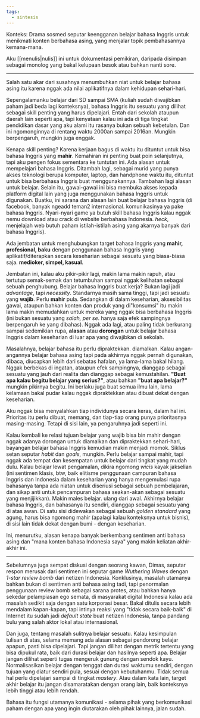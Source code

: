 ```yaml
---
tags:
  - sintesis
---
```

Konteks: Drama sosmed seputar keengganan belajar bahasa Inggris untuk menikmati konten berbahasa asing, yang menjalar topik pembahasannya kemana-mana.

Aku [[menulis|nulis]] ini untuk dokumentasi pemikiran, daripada disimpan sebagai monolog yang bakal kelupaan besok atau bahkan nanti sore.

---

Salah satu akar dari susahnya menumbuhkan niat untuk belajar bahasa asing itu karena nggak ada nilai aplikatifnya dalam kehidupan sehari-hari.

Sepengalamanku belajar dari SD sampai SMA (kuliah sudah diwajibkan paham jadi beda lagi konteksnya), bahasa Inggris itu sesuatu yang dilihat sebagai skill penting yang harus dipelajari. Entah dari sekolah ataupun daerah lain seperti apa, tapi kenyataan kalau ini ada di tiga tingkat pendidikan dasar yang aku alami itu rasanya bukan sebuah kebetulan. Dan ini ngomonginnya di rentang waktu 2000an sampai 2016an. Mungkin berpengaruh, mungkin juga enggak.

Kenapa skill penting? Karena kerjaan bagus di waktu itu dituntut untuk bisa bahasa Inggris yang **mahir**. Kemahiran ini penting buat poin selanjutnya, tapi aku pengen fokus sementara ke tuntutan ini. Ada alasan untuk mempelajari bahasa Inggris. Ditambah lagi, sebagai murid yang punya akses teknologi berupa komputer, laptop, dan handphone waktu itu, dituntut untuk bisa berbahasa Inggris buat menggunakannya. Tambahan lagi alasan untuk belajar. Selain itu, gawai-gawai ini bisa membuka akses kepada platform digital lain yang juga menggunakan bahasa Inggris untuk digunakan. Buatku, ini sarana dan alasan lain buat belajar bahasa Inggris (di facebook, banyak ngeadd teman2 internasional. komunikasinya ya pake bahasa Inggris. Nyari-nyari game ya butuh skill bahasa Inggris kalau nggak nemu download atau crack di website berbahasa Indonesia. *heck*, menjelajah web butuh paham istilah-istilah asing yang akarnya banyak dari bahasa Inggris).

Ada jembatan untuk menghubungkan target bahasa Inggris yang **mahir, profesional, baku** dengan penggunaan bahasa Inggris yang aplikatif/diterapkan secara keseharian sebagai sesuatu yang biasa-biasa saja. **medioker, simpel, kasual**.

Jembatan ini, kalau aku pikir-pikir lagi, makin lama makin rapuh, atau tertutup semak-semak dan tetumbuhan sampai nggak kelihatan sebagai sebuah penghubung. Belajar bahasa Inggris buat kerja? Bukan lagi jadi *advantage*, tapi *necessity*. Standarnya masih sama tinggi, tapi jadi sesuatu yang **wajib**. Perlu **mahir** pula. Sedangkan di dalam keseharian, aksesibilitas gawai, ataupun bahkan konten dan produk yang di"konsumsi" itu makin lama makin memudahkan untuk mereka yang nggak bisa berbahasa Inggris (ini bukan sesuatu yang *salah, per se*. hanya saja efek sampingnya berpengaruh ke yang dibahas). Nggak ada lagi, atau paling tidak berkurang sampai sedemikian rupa, **alasan** atau **dorongan** untuk belajar bahasa Inggris dalam keseharian di luar apa yang diwajibkan di sekolah.

Masalahnya, belajar bahasa itu perlu dipraktekkan. diamalkan. Kalau angan-angannya belajar bahasa asing tapi pada akhirnya nggak pernah digunakan, dibaca, diucapkan lebih dari sebatas hafalan, ya lama-lama bakal hilang. Nggak berbekas di ingatan, ataupun efek sampingnya, dianggap sebagai sesuatu yang jauh dari realita dan dianggap sebagai kemustahilan. **"Buat apa kalau begitu belajar yang serius?"**, atau bahkan **"buat apa belajar?"** mungkin pikirnya begitu. Ini berlaku juga buat semua ilmu lain, lama kelamaan bakal pudar kalau nggak dipraktekkan atau dibuat dekat dengan keseharian.

Aku nggak bisa menyalahkan tiap individunya secara keras, dalam hal ini. Prioritas itu perlu dibuat, memang, dan tiap-tiap orang punya prioritasnya masing-masing. Tetapi di sisi lain, ya pengaruhnya jadi seperti ini.

Kalau kembali ke relasi tujuan belajar yang wajib bisa bin mahir dengan nggak adanya dorongan untuk diamalkan dan dipraktekkan sehari-hari, bayangan belajar bahasa Inggris kemudian makin menjadi momok. Siklus setan seputar *habit* dan *goals*, mungkin. Perlu belajar sampai mahir, tapi nggak ada tempat dan kesempatan untuk belajar dari tingkat yang mudah dulu. Kalau belajar lewat pengamalan, dikira ngomong *wicis*  kayak jakselian (ini sentimen klasis, btw, baik elitisme penggunaan campuran bahasa Inggris dan Indonesia dalam keseharian yang hanya mengemulasi rupa bahasanya tanpa ada niatan untuk diseriusi sebagai sebuah pembelajaran, dan sikap anti untuk pencampuran bahasa seakan-akan sebagai sesuatu yang menjijikkan). Makin males belajar. ulang dari awal. Akhirnya belajar bahasa Inggris, dan bahasanya itu sendiri, dianggap sebagai sesuatu yang di atas awan. Di satu sisi didewakan sebagai sebuah *golden standard* yang agung, harus bisa ngomong mahir (apalagi kalau konteksnya untuk bisnis), di sisi lain tidak dekat dengan bumi - dengan keseharian.

Ini, menurutku, alasan kenapa banyak berkembang sentimen anti bahasa asing dan "mana konten bahasa Indonesia saya" yang makin keliatan akhir-akhir ini.

---

Sebelumnya juga sempat diskusi dengan seorang kawan, Dimas, seputar respon merusak dari sentimen ini seputar game *Wuthering Waves* dengan *1-star review bomb* dari netizen Indonesia. Konklusinya, masalah utamanya bahkan bukan di sentimen anti bahasa asing tadi, tapi penormalan penggunaan review bomb sebagai sarana protes, atau bahkan hanya sekedar pelampiasan ego semata, di masyarakat digital Indonesia kalau ada masalah sedikit saja dengan satu korporasi besar. Bakal ditulis secara lebih mendalam kapan-kapan, tapi intinya reaksi yang "tidak secara baik-baik" di Internet itu sudah jadi *default state* buat netizen Indonesia, tanpa pandang bulu yang salah aktor lokal atau internasional.

Dan juga, tentang masalah sulitnya belajar sesuatu. Kalau kesimpulan tulisan di atas, selama memang ada alasan sebagai pendorong belajar apapun, pasti bisa dipelajari. Tapi jangan dilihat dengan metrik tertentu yang bisa dipukul rata, baik dari durasi belajar dan hasilnya seperti apa. Belajar jangan dilihat seperti tugas mengeruk gunung dengan sendok kayu. Normalisasikan belajar dengan tenggat dan durasi waktumu sendiri, dengan tujuan yang diatur sendiri pula, sesuai dengan kebutuhanmu. Tidak semua hal perlu dipelajari sampai di tingkat *mastery*. Atau dalam kata lain, target akhir belajar itu jangan disamaratakan dengan orang lain, baik konteksnya lebih tinggi atau lebih rendah.

Bahasa itu fungsi utamanya komunikasi - selama pihak yang berkomunikasi paham dengan apa yang ingin diutarakan oleh pihak lainnya, jalan sudah.